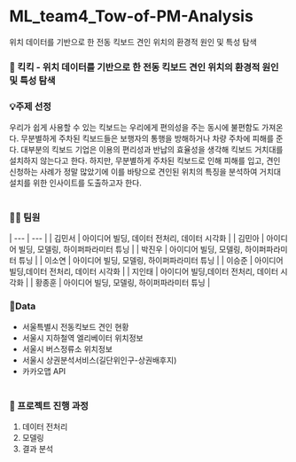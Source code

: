 # ML_team4_Tow-of-PM-Analysis
위치 데이터를 기반으로 한 전동 킥보드 견인 위치의 환경적 원인 및 특성 탐색<br/>

### 🛴 킥킥 - 위치 데이터를 기반으로 한 전동 킥보드 견인 위치의 환경적 원인 및 특성 탐색 <br/>

### 💡주제 선정

우리가 쉽게 사용할 수 있는 킥보드는 우리에게 편의성을 주는 동시에 불편함도 가져온다. 무분별하게 주차된 킥보드들은 보행자의 통행을 방해하거나 차량 주차에 피해를 준다. 대부분의 킥보드 기업은 이용의 편리성과 반납의 효율성을 생각해 킥보드 거치대를 설치하지 않는다고 한다. 하지만, 무분별하게 주차된 킥보드로 인해 피해를 입고, 견인 신청하는 사례가 정말 많았기에 이를 바탕으로 견인된 위치의 특징을 분석하여 거치대 설치를 위한 인사이트를 도출하고자 한다.<br/><br/>

### 👨‍💻 팀원

| --- | --- |
| 김민서 | 아이디어 빌딩, 데이터 전처리, 데이터 시각화 |
| 김민아 | 아이디어 빌딩, 모델링, 하이퍼파라미터 튜닝 |
| 박진우 | 아이디어 빌딩, 모델링,  하이퍼파라미터 튜닝 |
| 이소연 | 아이디어 빌딩, 모델링,  하이퍼파라미터 튜닝 |
| 이승준 | 아이디어 빌딩,데이터 전처리, 데이터 시각화 |
| 지인태 | 아이디어 빌딩,데이터 전처리, 데이터 시각화 |
| 황종훈 | 아이디어 빌딩, 모델링,  하이퍼파라미터 튜닝 |

### 📍Data
- 서울특별시 전동킥보드 견인 현황<br/>
- 서울시 지하철역 엘리베이터 위치정보<br/>
- 서울시 버스정류소 위치정보<br/>
- 서울시 상권분석서비스(길단위인구-상권배후지)<br/>
- 카카오맵 API<br/><br/>

### 🤝 프로젝트 진행 과정

1. 데이터 전처리<br/>
2. 모델링<br/>
3. 결과 분석<br/>
